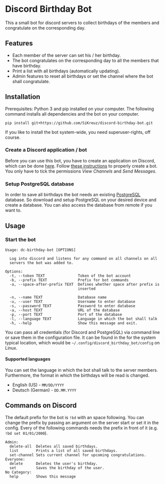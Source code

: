# Discord Birthday Bot

This a small bot for discord servers to collect birthdays of the members and congratulate on the corresponding day.

## Features

- Each member of the server can set his / her birthday.
- The bot congratulates on the corresponding day to all the members that have birthday.
- Print a list with all birthdays (automatically updating).
- Admin features to reset all birthdays or set the channel where the bot shall congratulate.

## Installation

Prerequisites: Python 3 and pip installed on your computer.
The following command installs all dependencies and the bot on your computer.
```shell script
pip install git+https://github.com/SiKreuz/discord-birthday-bot.git
```

If you like to install the bot system-wide, you need superuser-rights, off course.

### Create a Discord application / bot

Before you can use this bot, you have to create an application on Discord, which can be done [here](https://discord.com/developers/applications).
Follow [these instructions](https://discordpy.readthedocs.io/en/latest/discord.html) to properly create a bot.
You only have to tick the permissions *View Channels* and *Send Messages*.

### Setup PostgreSQL database

In order to save all birthdays the bot needs an existing [PostgreSQL](https://www.postgresql.org) database.
So download and setup PostgreSQL on your desired device and create a database.
You can also access the database from remote if you want to.

## Usage

### Start the bot

```
Usage: dc-birthday-bot [OPTIONS]

  Log into discord and listens for any command on all channels on all
  servers the bot was added to.

Options:
  -t, --token TEXT               Token of the bot account
  -b, --prefix TEXT              Prefix for bot commands
  -a, --space-after-prefix TEXT  Defines whether space after prefix is
                                 inserted

  -n, --name TEXT                Database name
  -u, --user TEXT                Username to enter database
  -s, --password TEXT            Password to enter database
  -a, --host TEXT                URL of the database
  -p, --port TEXT                Port of the database
  -l, --language TEXT            Language in which the bot shall talk
  -h, --help                     Show this message and exit.
```

You can pass all credentials (for Discord and PostgreSQL) via command line or save them in the configuration file.
It can be found in the for the system typical location, which would be `~/.config/discord_birthday_bot/config` on Linux.

#### Supported languages

You can set the language in which the bot shall talk to the server members.
Furthermore, the format in which the birthdays will be read is changed.

- English (US) - `MM/DD/YYYY`
- Deutsch (German) - `DD.MM.YYYY`

## Commands on Discord

[//]: <> (TODO update according to eventually new prefix handling)

The default prefix for the bot is `!bd` with an space following.
You can change the prefix by passing an argument on the server start or set it in the config.
Every of the following commands needs the prefix in front of it (e.g. `!bd set 01/01/2000`).
```
Admin:
  delete-all  Deletes all saved birthdays.
  list        Prints a list of all saved birthdays.
  set-channel Sets current channel for upcoming congratulations.
Everyone:
  delete      Deletes the user's birthday.
  set         Saves the birthday of the user.
No Category:
  help        Shows this message
```
